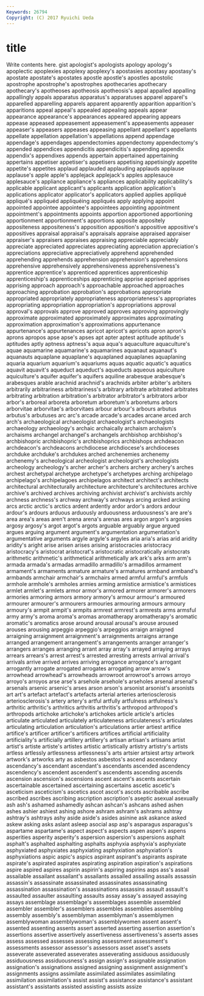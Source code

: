 ```yaml
---
Keywords: 26794 
Copyright: (C) 2017 Ryuichi Ueda
---
```


# title

Write contents here.
gist apologist's
apologists apology apology's apoplectic apoplexies apoplexy apoplexy's apostasies apostasy apostasy's
apostate apostate's apostates apostle apostle's apostles apostolic apostrophe apostrophe's apostrophes
apothecaries apothecary apothecary's apotheoses apotheosis apotheosis's appal appalled appalling appallingly
appals apparatus apparatus's apparatuses apparel apparel's apparelled apparelling apparels apparent
apparently apparition apparition's apparitions appeal appeal's appealed appealing appeals appear
appearance appearance's appearances appeared appearing appears appease appeased appeasement appeasement's
appeasements appeaser appeaser's appeasers appeases appeasing appellant appellant's appellants appellate
appellation appellation's appellations append appendage appendage's appendages appendectomies appendectomy appendectomy's
appended appendices appendicitis appendicitis's appending appendix appendix's appendixes appends appertain
appertained appertaining appertains appetiser appetiser's appetisers appetising appetisingly appetite appetite's
appetites applaud applauded applauding applauds applause applause's apple apple's applejack
applejack's apples applesauce applesauce's appliance appliance's appliances applicability applicability's applicable
applicant applicant's applicants application application's applications applicator applicator's applicators applied
applies appliqué appliqué's appliquéd appliquéing appliqués apply applying appoint appointed
appointee appointee's appointees appointing appointment appointment's appointments appoints apportion apportioned
apportioning apportionment apportionment's apportions apposite appositely appositeness appositeness's apposition apposition's
appositive appositive's appositives appraisal appraisal's appraisals appraise appraised appraiser appraiser's
appraisers appraises appraising appreciable appreciably appreciate appreciated appreciates appreciating appreciation
appreciation's appreciations appreciative appreciatively apprehend apprehended apprehending apprehends apprehension apprehension's
apprehensions apprehensive apprehensively apprehensiveness apprehensiveness's apprentice apprentice's apprenticed apprentices apprenticeship
apprenticeship's apprenticeships apprenticing apprise apprised apprises apprising approach approach's approachable
approached approaches approaching approbation approbation's approbations appropriate appropriated appropriately appropriateness
appropriateness's appropriates appropriating appropriation appropriation's appropriations approval approval's approvals approve
approved approves approving approvingly approximate approximated approximately approximates approximating approximation
approximation's approximations appurtenance appurtenance's appurtenances apricot apricot's apricots apron apron's
aprons apropos apse apse's apses apt apter aptest aptitude aptitude's
aptitudes aptly aptness aptness's aqua aqua's aquaculture aquaculture's aquae aquamarine
aquamarine's aquamarines aquanaut aquanaut's aquanauts aquaplane aquaplane's aquaplaned aquaplanes aquaplaning
aquaria aquarium aquarium's aquariums aquas aquatic aquatic's aquatics aquavit aquavit's
aqueduct aqueduct's aqueducts aqueous aquiculture aquiculture's aquifer aquifer's aquifers aquiline
arabesque arabesque's arabesques arable arachnid arachnid's arachnids arbiter arbiter's arbiters
arbitrarily arbitrariness arbitrariness's arbitrary arbitrate arbitrated arbitrates arbitrating arbitration arbitration's
arbitrator arbitrator's arbitrators arbor arbor's arboreal arboreta arboretum arboretum's arboretums
arbors arborvitae arborvitae's arborvitaes arbour arbour's arbours arbutus arbutus's arbutuses
arc arc's arcade arcade's arcades arcane arced arch arch's archaeological
archaeologist archaeologist's archaeologists archaeology archaeology's archaic archaically archaism archaism's archaisms
archangel archangel's archangels archbishop archbishop's archbishopric archbishopric's archbishoprics archbishops archdeacon
archdeacon's archdeacons archdiocese archdiocese's archdioceses archduke archduke's archdukes arched archenemies
archenemy archenemy's archeological archeologist archeologist's archeologists archeology archeology's archer archer's
archers archery archery's arches archest archetypal archetype archetype's archetypes arching
archipelago archipelago's archipelagoes archipelagos architect architect's architects architectural architecturally architecture
architecture's architectures archive archive's archived archives archiving archivist archivist's archivists
archly archness archness's archway archway's archways arcing arcked arcking arcs
arctic arctic's arctics ardent ardently ardor ardor's ardors ardour ardour's
ardours arduous arduously arduousness arduousness's are are's area area's areas
aren't arena arena's arenas ares argon argon's argosies argosy argosy's
argot argot's argots arguable arguably argue argued argues arguing argument
argument's argumentation argumentation's argumentative arguments argyle argyle's argyles aria aria's
arias arid aridity aridity's aright arise arisen arises arising aristocracies
aristocracy aristocracy's aristocrat aristocrat's aristocratic aristocratically aristocrats arithmetic arithmetic's arithmetical
arithmetically ark ark's arks arm arm's armada armada's armadas armadillo
armadillo's armadillos armament armament's armaments armature armature's armatures armband armband's
armbands armchair armchair's armchairs armed armful armful's armfuls armhole armhole's
armholes armies arming armistice armistice's armistices armlet armlet's armlets armor
armor's armored armorer armorer's armorers armories armoring armors armory armory's
armour armour's armoured armourer armourer's armourers armouries armouring armours armoury
armoury's armpit armpit's armpits armrest armrest's armrests arms armsful army
army's aroma aroma's aromas aromatherapy aromatherapy's aromatic aromatic's aromatics arose
around arousal arousal's arouse aroused arouses arousing arpeggio arpeggio's arpeggios
arraign arraigned arraigning arraignment arraignment's arraignments arraigns arrange arranged arrangement
arrangement's arrangements arranger arranger's arrangers arranges arranging arrant array array's
arrayed arraying arrays arrears arrears's arrest arrest's arrested arresting arrests
arrival arrival's arrivals arrive arrived arrives arriving arrogance arrogance's arrogant
arrogantly arrogate arrogated arrogates arrogating arrow arrow's arrowhead arrowhead's arrowheads
arrowroot arrowroot's arrows arroyo arroyo's arroyos arse arse's arsehole arsehole's
arseholes arsenal arsenal's arsenals arsenic arsenic's arses arson arson's arsonist
arsonist's arsonists art art's artefact artefact's artefacts arterial arteries arteriosclerosis
arteriosclerosis's artery artery's artful artfully artfulness artfulness's arthritic arthritic's arthritics
arthritis arthritis's arthropod arthropod's arthropods artichoke artichoke's artichokes article article's
articles articulate articulated articulately articulateness articulateness's articulates articulating articulation articulation's
articulations artier artiest artifice artifice's artificer artificer's artificers artifices artificial
artificiality artificiality's artificially artillery artillery's artisan artisan's artisans artist artist's
artiste artiste's artistes artistic artistically artistry artistry's artists artless artlessly
artlessness artlessness's arts artsier artsiest artsy artwork artwork's artworks arty
as asbestos asbestos's ascend ascendancy ascendancy's ascendant ascendant's ascendants ascended
ascendency ascendency's ascendent ascendent's ascendents ascending ascends ascension ascension's ascensions
ascent ascent's ascents ascertain ascertainable ascertained ascertaining ascertains ascetic ascetic's
asceticism asceticism's ascetics ascot ascot's ascots ascribable ascribe ascribed ascribes
ascribing ascription ascription's aseptic asexual asexually ash ash's ashamed ashamedly
ashcan ashcan's ashcans ashed ashen ashes ashier ashiest ashing ashore
ashram ashram's ashrams ashtray ashtray's ashtrays ashy aside aside's asides
asinine ask askance asked askew asking asks aslant asleep asocial
asp asp's asparagus asparagus's aspartame aspartame's aspect aspect's aspects aspen
aspen's aspens asperities asperity asperity's aspersion aspersion's aspersions asphalt asphalt's
asphalted asphalting asphalts asphyxia asphyxia's asphyxiate asphyxiated asphyxiates asphyxiating asphyxiation
asphyxiation's asphyxiations aspic aspic's aspics aspirant aspirant's aspirants aspirate aspirate's
aspirated aspirates aspirating aspiration aspiration's aspirations aspire aspired aspires aspirin
aspirin's aspiring aspirins asps ass's assail assailable assailant assailant's assailants
assailed assailing assails assassin assassin's assassinate assassinated assassinates assassinating assassination
assassination's assassinations assassins assault assault's assaulted assaulter assaulting assaults assay
assay's assayed assaying assays assemblage assemblage's assemblages assemble assembled assembler
assembler's assemblers assembles assemblies assembling assembly assembly's assemblyman assemblyman's assemblymen
assemblywoman assemblywoman's assemblywomen assent assent's assented assenting assents assert asserted
asserting assertion assertion's assertions assertive assertively assertiveness assertiveness's asserts asses
assess assessed assesses assessing assessment assessment's assessments assessor assessor's assessors
asset asset's assets asseverate asseverated asseverates asseverating assiduous assiduously assiduousness
assiduousness's assign assign's assignable assignation assignation's assignations assigned assigning assignment
assignment's assignments assigns assimilate assimilated assimilates assimilating assimilation assimilation's assist
assist's assistance assistance's assistant assistant's assistants assisted assisting assists assize

